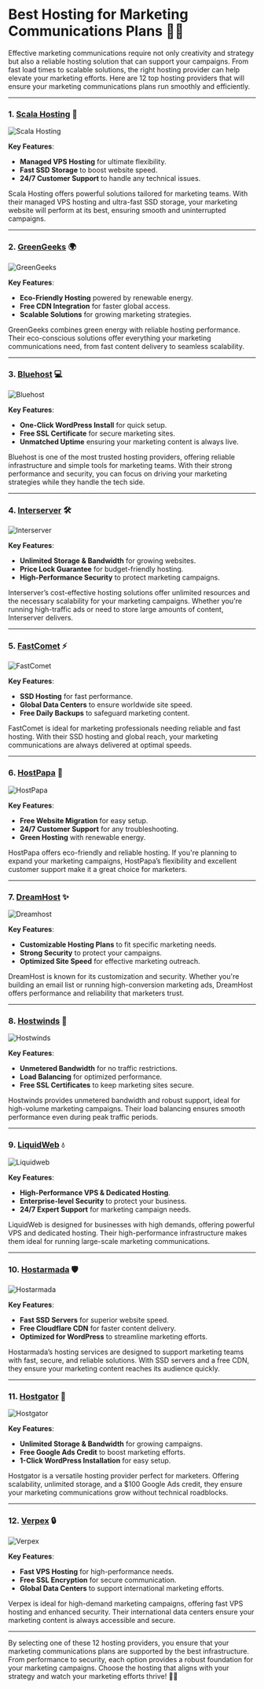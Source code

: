 # Best Hosting for Marketing Communications Plans 🌟📢

Effective marketing communications require not only creativity and strategy but also a reliable hosting solution that can support your campaigns. From fast load times to scalable solutions, the right hosting provider can help elevate your marketing efforts. Here are 12 top hosting providers that will ensure your marketing communications plans run smoothly and efficiently.

---

### 1. [**Scala Hosting**](https://snipitx.com/scala-jy) 🚀

![Scala Hosting](https://i.imgur.com/uJ5JIK3.png "Scala Web Hosting")

**Key Features**:
- **Managed VPS Hosting** for ultimate flexibility.
- **Fast SSD Storage** to boost website speed.
- **24/7 Customer Support** to handle any technical issues.

Scala Hosting offers powerful solutions tailored for marketing teams. With their managed VPS hosting and ultra-fast SSD storage, your marketing website will perform at its best, ensuring smooth and uninterrupted campaigns.

---

### 2. [**GreenGeeks**](https://snipitx.com/greengeeks-jy) 🌍

![GreenGeeks](https://i.imgur.com/eEwuntu.jpg "GreenGeeks Hosting")

**Key Features**:
- **Eco-Friendly Hosting** powered by renewable energy.
- **Free CDN Integration** for faster global access.
- **Scalable Solutions** for growing marketing strategies.

GreenGeeks combines green energy with reliable hosting performance. Their eco-conscious solutions offer everything your marketing communications need, from fast content delivery to seamless scalability.

---

### 3. [**Bluehost**](https://snipitx.com/bluehost-jy) 💻

![Bluehost](https://i.imgur.com/PasFF9E.jpeg "Bluehost Hosting")

**Key Features**:
- **One-Click WordPress Install** for quick setup.
- **Free SSL Certificate** for secure marketing sites.
- **Unmatched Uptime** ensuring your marketing content is always live.

Bluehost is one of the most trusted hosting providers, offering reliable infrastructure and simple tools for marketing teams. With their strong performance and security, you can focus on driving your marketing strategies while they handle the tech side.

---

### 4. [**Interserver**](https://snipitx.com/interserver-jy) 🛠️

![Interserver](https://i.imgur.com/OM5dOEW.jpeg "Interserver Hosting")

**Key Features**:
- **Unlimited Storage & Bandwidth** for growing websites.
- **Price Lock Guarantee** for budget-friendly hosting.
- **High-Performance Security** to protect marketing campaigns.

Interserver’s cost-effective hosting solutions offer unlimited resources and the necessary scalability for your marketing campaigns. Whether you're running high-traffic ads or need to store large amounts of content, Interserver delivers.

---

### 5. [**FastComet**](https://snipitx.com/fastcomet-jy) ⚡

![FastComet](https://i.imgur.com/7qgXuWp.png "FastComet Hosting")

**Key Features**:
- **SSD Hosting** for fast performance.
- **Global Data Centers** to ensure worldwide site speed.
- **Free Daily Backups** to safeguard marketing content.

FastComet is ideal for marketing professionals needing reliable and fast hosting. With their SSD hosting and global reach, your marketing communications are always delivered at optimal speeds.

---

### 6. [**HostPapa**](https://snipitx.com/hostpapa-jy) 🌱

![HostPapa](https://i.imgur.com/ouDTkvl.jpeg "HostPapa Hosting")

**Key Features**:
- **Free Website Migration** for easy setup.
- **24/7 Customer Support** for any troubleshooting.
- **Green Hosting** with renewable energy.

HostPapa offers eco-friendly and reliable hosting. If you're planning to expand your marketing campaigns, HostPapa’s flexibility and excellent customer support make it a great choice for marketers.

---

### 7. [**DreamHost**](https://snipitx.com/dreamhost-jy) ✨

![Dreamhost](https://i.imgur.com/rXIg8ip.jpeg "Dreamhost Hosting")

**Key Features**:
- **Customizable Hosting Plans** to fit specific marketing needs.
- **Strong Security** to protect your campaigns.
- **Optimized Site Speed** for effective marketing outreach.

DreamHost is known for its customization and security. Whether you're building an email list or running high-conversion marketing ads, DreamHost offers performance and reliability that marketers trust.

---

### 8. [**Hostwinds**](https://snipitx.com/hostwinds-jy) 💨

![Hostwinds](https://i.imgur.com/53aSNXx.jpeg "Hostwinds Hosting")

**Key Features**:
- **Unmetered Bandwidth** for no traffic restrictions.
- **Load Balancing** for optimized performance.
- **Free SSL Certificates** to keep marketing sites secure.

Hostwinds provides unmetered bandwidth and robust support, ideal for high-volume marketing campaigns. Their load balancing ensures smooth performance even during peak traffic periods.

---

### 9. [**LiquidWeb**](https://snipitx.com/liquidweb-jy) 💧

![Liquidweb](https://i.imgur.com/4IvT9SC.jpeg "Liquidweb Hosting")

**Key Features**:
- **High-Performance VPS & Dedicated Hosting**.
- **Enterprise-level Security** to protect your business.
- **24/7 Expert Support** for marketing campaign needs.

LiquidWeb is designed for businesses with high demands, offering powerful VPS and dedicated hosting. Their high-performance infrastructure makes them ideal for running large-scale marketing communications.

---

### 10. [**Hostarmada**](https://snipitx.com/hostarmada-jy) 🛡️

![Hostarmada](https://i.imgur.com/KFbdf3o.jpeg "Hostarmada Hosting")

**Key Features**:
- **Fast SSD Servers** for superior website speed.
- **Free Cloudflare CDN** for faster content delivery.
- **Optimized for WordPress** to streamline marketing efforts.

Hostarmada’s hosting services are designed to support marketing teams with fast, secure, and reliable solutions. With SSD servers and a free CDN, they ensure your marketing content reaches its audience quickly.

---

### 11. [**Hostgator**](https://snipitx.com/hostgator-jy) 🐊

![Hostgator](https://i.imgur.com/BcVkH57.jpeg "Hostgator Hosting")

**Key Features**:
- **Unlimited Storage & Bandwidth** for growing campaigns.
- **Free Google Ads Credit** to boost marketing efforts.
- **1-Click WordPress Installation** for easy setup.

Hostgator is a versatile hosting provider perfect for marketers. Offering scalability, unlimited storage, and a $100 Google Ads credit, they ensure your marketing communications grow without technical roadblocks.

---

### 12. [**Verpex**](https://snipitx.com/verpex-jy) 🔒

![Verpex](https://i.imgur.com/6x5LhiS.jpeg "Verpex Hosting")

**Key Features**:
- **Fast VPS Hosting** for high-performance needs.
- **Free SSL Encryption** for secure communication.
- **Global Data Centers** to support international marketing efforts.

Verpex is ideal for high-demand marketing campaigns, offering fast VPS hosting and enhanced security. Their international data centers ensure your marketing content is always accessible and secure.

---

By selecting one of these 12 hosting providers, you ensure that your marketing communications plans are supported by the best infrastructure. From performance to security, each option provides a robust foundation for your marketing campaigns. Choose the hosting that aligns with your strategy and watch your marketing efforts thrive! 🌟📢
